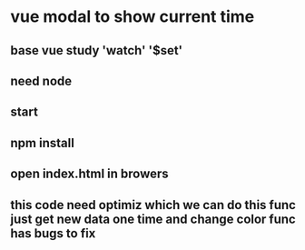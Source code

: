 # vue modal to show current time

##  base vue study 'watch' '$set'

## need node

## start

## npm install

## open index.html in browers

## this code need optimiz which we can do this func just get new data one time and change color func has bugs to fix
